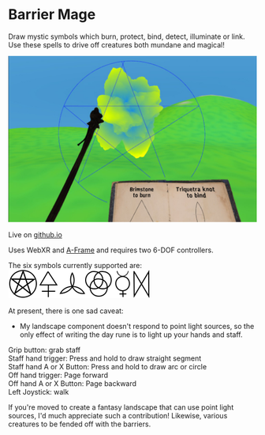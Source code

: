 # Barrier Mage
Draw mystic symbols which burn, protect, bind, detect, illuminate or link. Use these spells to drive off creatures both mundane and magical!

![pentacle & Violent Cloud](assets/pentacle-ViolentCloud.jpg)

Live on [github.io](https://dougreeder.github.io/barrier-mage/)

Uses WebXR and [A-Frame](https://aframe.io) and requires two 6-DOF controllers.

The six symbols currently supported are:
![mystic symbols](assets/symbols.png)

At present, there is one sad caveat:
* My landscape component doesn't respond to point light sources, so the only effect of writing the day rune is to light up your hands and staff.



Grip button: grab staff<br>
Staff hand trigger: Press and hold to draw straight segment<br>
Staff hand A or X Button: Press and hold to draw arc or circle<br>
Off hand trigger: Page forward<br>
Off hand A or X Button: Page backward<br>
Left Joystick: walk


If you're moved to create a fantasy landscape that can use point light sources, I'd much appreciate such a contribution!
Likewise, various creatures to be fended off with the barriers. 
